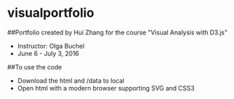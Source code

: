 # visualportfolio
##Portfolio created by Hui Zhang for the course "Visual Analysis with D3.js"
 - Instructor: Olga Buchel
 - June 6 - July 3, 2016

##To use the code
 - Download the html and /data to local
 - Open html with a modern browser supporting SVG and CSS3  
